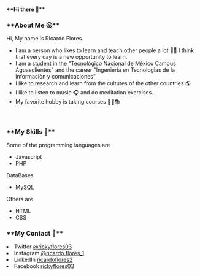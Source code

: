 <h4>**Hi there 👋**</h4>

<h3>**About Me 😜** </h3>
<p>Hi, My name is Ricardo Flores.<br>
  <ul>
  <li>I am a person who likes to learn and teach other people a lot 👨‍🏫 I think that every day is a new opportunity to learn.</li>
    <li>I am a student in the "Tecnológico Nacional de México Campus Aguasclientes" and the career "Ingenierìa en Tecnologìas de la informaciòn y comunicaciones"
    <li>I like to research and learn from the cultures of the other countries 🌎</li>
    <li>I like to listen to music 🎧 and do meditation exercises.</li>
    <li>My favorite hobby is taking courses 👨‍💻📚</li>
  </ul>
</p>
<br>
<h3>**My Skills 🧠** </h3>
<p>
  Some of the programming languages are
  <ul>
    <li> Javascript </li>
    <li> PHP </li>
   </ul>
  DataBases
  <ul>
    <li> MySQL </li>
  </ul>
  Others are 
  <ul>
    <li> HTML </li>
  <li> CSS </li>
  </ul>
</p>
<h3>**My Contact 👀** </h3>
<p>
  <li>Twitter <a href="https://twitter.com/rickyflores03">@rickyflores03</a></li>
  <li>Instagram <a href="https://www.instagram.com/ricardo.flores_1/?fbclid=IwAR3KFwCylIAI4p1kh4ZKqFC410laYciBeFYK1kMLW7Nm-4Ld-7yBjTYCRQ">@ricardo.flores_1</a></li>
  <li>LinkedIn <a href="https://www.linkedin.com/in/ricardoflores2?fbclid=IwAR2tcGlRXDg9s_EEu9CPcgty7U7g2xGCwhykncrOLLJmjR-8pUPVSfFWeFU">ricardoflores2</a></li>
  <li>Facebook  <a href="https://www.facebook.com/rickyflores03">rickyflores03</a></li>
    
</p>
